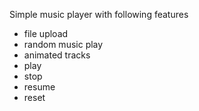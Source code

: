Simple music player with following features

* file upload 
* random music play
* animated tracks
* play
* stop
* resume
* reset